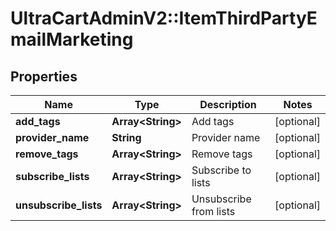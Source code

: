 # UltraCartAdminV2::ItemThirdPartyEmailMarketing

## Properties
Name | Type | Description | Notes
------------ | ------------- | ------------- | -------------
**add_tags** | **Array&lt;String&gt;** | Add tags | [optional] 
**provider_name** | **String** | Provider name | [optional] 
**remove_tags** | **Array&lt;String&gt;** | Remove tags | [optional] 
**subscribe_lists** | **Array&lt;String&gt;** | Subscribe to lists | [optional] 
**unsubscribe_lists** | **Array&lt;String&gt;** | Unsubscribe from lists | [optional] 


